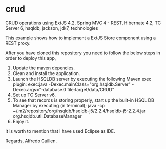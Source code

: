 crud
====

CRUD operations using ExtJS 4.2, Spring MVC 4 - REST, HIbernate 4.2, TC Server 6, hsqldb, jackson, jdk7, technologies

This example shows how to implement a ExtJS Store component using a REST proxy.

After you have cloned this repository you need to follow the below steps in order to deploy this app,

1) Update the maven depencies.
2) Clean and install the application.
3) Launch the HSQLDB server by executing the following Maven exec plugin:
          exec:java -Dexec.mainClass="org.hsqldb.Server" -Dexec.args="-database.0 file:target/data/CRUD"
4) Set up TC Server v6.
5) To see that records is storing properly, start up the built-in HSQL DB Manager by executing (in terminal);
          java -cp ~/.m2/repository/org/hsqldb/hsqldb-j5/2.2.4/hsqldb-j5-2.2.4.jar org.hsqldb.util.DatabaseManager
5) Enjoy it.

It is worth to mention that I have used Eclipse as IDE.

Regards,
Alfredo Guillen.

  
